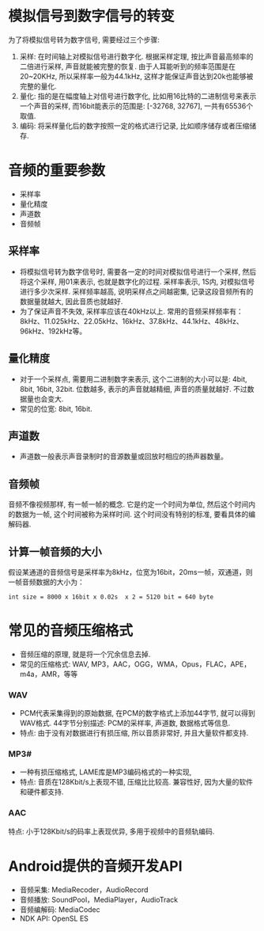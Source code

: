 # 模拟信号到数字信号的转变

为了将模拟信号转为数字信号, 需要经过三个步骤:

1. 采样: 在时间轴上对模拟信号进行数字化. 根据采样定理, 按比声音最高频率的二倍进行采样, 声音就能被完整的恢复. 由于人耳能听到的频率范围是在20~20KHz, 所以采样率一般为44.1kHz, 这样才能保证声音达到20k也能够被完整的量化.
2. 量化: 指的是在幅度轴上对信号进行数字化, 比如用16比特的二进制信号来表示一个声音的采样, 而16bit能表示的范围是: [-32768, 32767], 一共有65536个取值.
3. 编码: 将采样量化后的数字按照一定的格式进行记录, 比如顺序储存或者压缩储存.

# 音频的重要参数

* 采样率
* 量化精度
* 声道数
* 音频帧

## 采样率

* 将模拟信号转为数字信号时, 需要各一定的时间对模拟信号进行一个采样, 然后将这个采样, 用01来表示, 也就是数字化的过程. 采样率表示, 1S内, 对模拟信号进行多少次采样. 采样频率越高, 说明采样点之间越密集, 记录这段音频所有的数据量就越大, 因此音质也就越好.
* 为了保证声音不失效, 采样率应该在40kHz以上. 常用的音频采样频率有：8kHz、11.025kHz、22.05kHz、16kHz、37.8kHz、44.1kHz、48kHz、96kHz、192kHz等。

## 量化精度

* 对于一个采样点, 需要用二进制数字来表示, 这个二进制的大小可以是: 4bit, 8bit, 16bit, 32bit. 位数越多, 表示的声音就越精细, 声音的质量就越好. 不过数据量也会变大.
* 常见的位宽: 8bit, 16bit.

## 声道数

* 声道数一般表示声音录制时的音源数量或回放时相应的扬声器数量。

## 音频帧

音频不像视频那样, 有一帧一帧的概念. 它是约定一个时间为单位, 然后这个时间内的数据为一帧, 这个时间被称为采样时间. 这个时间没有特别的标准, 要看具体的编解码器.

## 计算一帧音频的大小

假设某通道的音频信号是采样率为8kHz，位宽为16bit，20ms一帧，双通道，则一帧音频数据的大小为：

```
int size = 8000 x 16bit x 0.02s  x 2 = 5120 bit = 640 byte
```

# 常见的音频压缩格式

* 音频压缩的原理, 就是将一个冗余信息去掉.
* 常见的压缩格式: WAV, MP3，AAC，OGG，WMA，Opus，FLAC，APE，m4a，AMR，等等

### WAV

* PCM代表采集得到的原始数据, 在PCM的数字格式上添加44字节, 就可以得到WAV格式. 44字节分别描述: PCM的采样率, 声道数, 数据格式等信息.
* 特点: 由于没有对数据进行有损压缩, 所以音质非常好, 并且大量软件都支持.

### MP3#

* 一种有损压缩格式, LAME库是MP3编码格式的一种实现, 
* 特点: 音质在128Kbit/s上表现不错, 压缩比比较高. 兼容性好, 因为大量的软件和硬件都支持.

### AAC

特点: 小于128Kbit/s的码率上表现优异, 多用于视频中的音频轨编码.

# Android提供的音频开发API

* 音频采集:  MediaRecoder，AudioRecord
* 音频播放: SoundPool，MediaPlayer，AudioTrack
* 音频编解码: MediaCodec
* NDK API: OpenSL ES